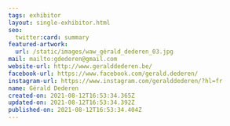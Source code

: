 ```yaml
---
tags: exhibitor
layout: single-exhibitor.html
seo:
  twitter:card: summary
featured-artwork:
  url: /static/images/waw_gérald_dederen_03.jpg
mail: mailto:gdederen@gmail.com
website-url: http://www.geralddederen.be/
facebook-url: https://www.facebook.com/gerald.dederen/
instagram-url: https://www.instagram.com/geralddederen/?hl=fr
name: Gérald Dederen
created-on: 2021-08-12T16:53:34.365Z
updated-on: 2021-08-12T16:53:34.392Z
published-on: 2021-08-12T16:53:34.404Z
---
```

